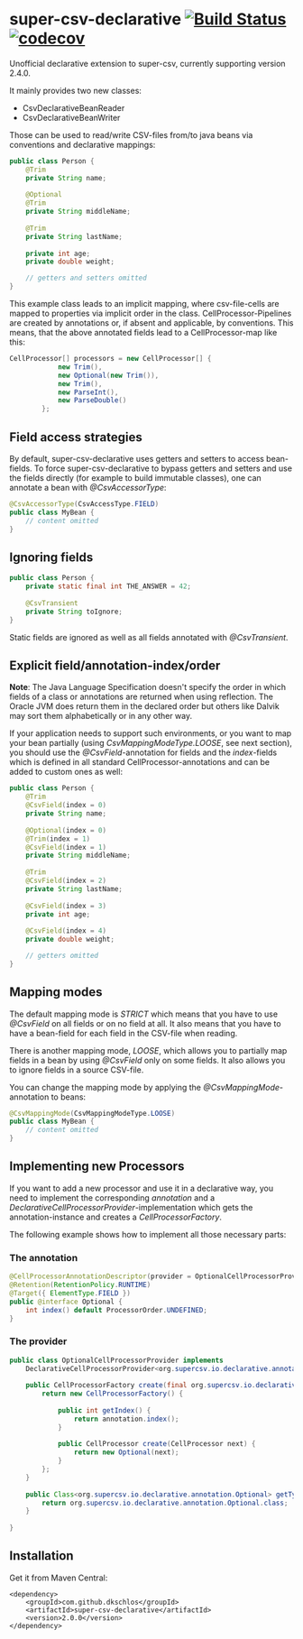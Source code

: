 # super-csv-declarative [![Build Status](https://travis-ci.org/dkschlos/super-csv-declarative.svg?branch=master)](https://travis-ci.org/dkschlos/super-csv-declarative) [![codecov](https://codecov.io/gh/dkschlos/super-csv-declarative/branch/master/graph/badge.svg)](https://codecov.io/gh/dkschlos/super-csv-declarative)

Unofficial declarative extension to super-csv, currently supporting version 2.4.0.

It mainly provides two new classes:
- CsvDeclarativeBeanReader
- CsvDeclarativeBeanWriter

Those can be used to read/write CSV-files from/to java beans via conventions and declarative mappings:

```Java
public class Person {
	@Trim
	private String name;
	
	@Optional
	@Trim
	private String middleName;
	
	@Trim
	private String lastName;
	
	private int age;
	private double weight;

	// getters and setters omitted
}
```

This example class leads to an implicit mapping, where csv-file-cells are mapped to properties via implicit order in the class.
CellProcessor-Pipelines are created by annotations or, if absent and applicable, by conventions.
This means, that the above annotated fields lead to a CellProcessor-map like this:

```Java
CellProcessor[] processors = new CellProcessor[] {
			new Trim(),
			new Optional(new Trim()),
			new Trim(),
			new ParseInt(),
			new ParseDouble()	
		};
```

## Field access strategies

By default, super-csv-declarative uses getters and setters to access bean-fields.
To force super-csv-declarative to bypass getters and setters and use the fields directly (for example to build immutable classes), one can annotate a bean with *@CsvAccessorType*:

```Java
@CsvAccessorType(CsvAccessType.FIELD)
public class MyBean {
	// content omitted
}
```

## Ignoring fields

```Java
public class Person {
	private static final int THE_ANSWER = 42;
	
	@CsvTransient
	private String toIgnore;
}
```

Static fields are ignored as well as all fields annotated with *@CsvTransient*.

## Explicit field/annotation-index/order

**Note**: The Java Language Specification doesn't specify the order in which fields of a class or annotations are returned when using reflection. The Oracle JVM does return them in the declared order but others like Dalvik may sort them alphabetically or in any other way.

If your application needs to support such environments, or you want to map your bean partially (using *CsvMappingModeType.LOOSE*, see next section), you should use the *@CsvField*-annotation for fields and the *index*-fields which is defined in all standard CellProcessor-annotations and can be added to custom ones as well:

```Java
public class Person {
	@Trim
	@CsvField(index = 0)
	private String name;
	
	@Optional(index = 0)
	@Trim(index = 1)
	@CsvField(index = 1)
	private String middleName;
	
	@Trim
	@CsvField(index = 2)
	private String lastName;
	
	@CsvField(index = 3)
	private int age;
	
	@CsvField(index = 4)
	private double weight;

	// getters omitted
}
```

## Mapping modes

The default mapping mode is *STRICT* which means that you have to use *@CsvField* on all fields or on no field at all.
It also means that you have to have a bean-field for each field in the CSV-file when reading.

There is another mapping mode, *LOOSE*, which allows you to partially map fields in a bean by using *@CsvField* only on some fields.
It also allows you to ignore fields in a source CSV-file.

You can change the mapping mode by applying the *@CsvMappingMode*-annotation to beans:

```Java
@CsvMappingMode(CsvMappingModeType.LOOSE)
public class MyBean {
	// content omitted
}
```


## Implementing new Processors

If you want to add a new processor and use it in a declarative way, you need to implement the corresponding *annotation* and a *DeclarativeCellProcessorProvider*-implementation which gets the annotation-instance and creates a *CellProcessorFactory*.

The following example shows how to implement all those necessary parts:

### The annotation

```Java
@CellProcessorAnnotationDescriptor(provider = OptionalCellProcessorProvider.class)
@Retention(RetentionPolicy.RUNTIME)
@Target({ ElementType.FIELD })
public @interface Optional {
	int index() default ProcessorOrder.UNDEFINED;
}
```

### The provider

```Java
public class OptionalCellProcessorProvider implements
	DeclarativeCellProcessorProvider<org.supercsv.io.declarative.annotation.Optional> {
	
	public CellProcessorFactory create(final org.supercsv.io.declarative.annotation.Optional annotation) {
		return new CellProcessorFactory() {
			
			public int getIndex() {
				return annotation.index();
			}
			
			public CellProcessor create(CellProcessor next) {
				return new Optional(next);
			}
		};
	}
	
	public Class<org.supercsv.io.declarative.annotation.Optional> getType() {
		return org.supercsv.io.declarative.annotation.Optional.class;
	}
	
}
```

## Installation

Get it from Maven Central:
```Maven
<dependency>
    <groupId>com.github.dkschlos</groupId>
    <artifactId>super-csv-declarative</artifactId>
    <version>2.0.0</version>
</dependency>
```
